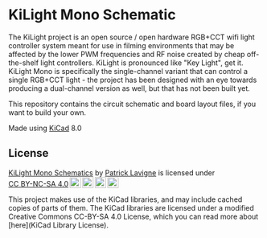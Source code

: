 # KiLight Mono Schematic

The KiLight project is an open source / open hardware RGB+CCT wifi light controller system meant for use in filming environments that may be affected by the lower PWM frequencies and RF noise created by cheap off-the-shelf light controllers. KiLight is pronounced like "Key Light", get it. KiLight Mono is specifically the single-channel variant that can control a single RGB+CCT light - the project has been designed with an eye towards producing a dual-channel version as well, but that has not been built yet. 

This repository contains the circuit schematic and board layout files, if you want to build your own.

Made using [KiCad](KiCad) 8.0

[KiCad]: https://www.kicad.org/

## License

<p xmlns:cc="http://creativecommons.org/ns#" xmlns:dct="http://purl.org/dc/terms/"><a property="dct:title" rel="cc:attributionURL" href="https://github.com/PMLavigne/kilight-mono-schematic">KiLight Mono Schematics</a> by <a rel="cc:attributionURL dct:creator" property="cc:attributionName" href="https://github.com/PMLavigne">Patrick Lavigne</a> is licensed under <a href="https://creativecommons.org/licenses/by-nc-sa/4.0/?ref=chooser-v1" target="_blank" rel="license noopener noreferrer" style="display:inline-block;">CC BY-NC-SA 4.0<img style="height:22px!important;margin-left:3px;vertical-align:text-bottom;" src="https://mirrors.creativecommons.org/presskit/icons/cc.svg?ref=chooser-v1" alt=""><img style="height:22px!important;margin-left:3px;vertical-align:text-bottom;" src="https://mirrors.creativecommons.org/presskit/icons/by.svg?ref=chooser-v1" alt=""><img style="height:22px!important;margin-left:3px;vertical-align:text-bottom;" src="https://mirrors.creativecommons.org/presskit/icons/nc.svg?ref=chooser-v1" alt=""><img style="height:22px!important;margin-left:3px;vertical-align:text-bottom;" src="https://mirrors.creativecommons.org/presskit/icons/sa.svg?ref=chooser-v1" alt=""></a></p>

This project makes use of the KiCad libraries, and may include cached copies of parts of them. The KiCad libraries are licensed under a modified Creative Commons CC-BY-SA 4.0 License, which you can read more about [here](KiCad Library License).

[KiCad Library License]: https://www.kicad.org/libraries/license/
